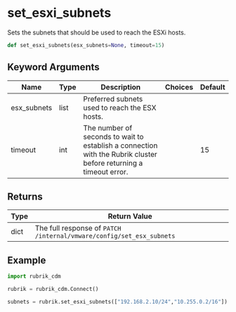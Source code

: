# set_esxi_subnets

Sets the subnets that should be used to reach the ESXi hosts.
```py
def set_esxi_subnets(esx_subnets=None, timeout=15)
```

## Keyword Arguments
| Name        | Type | Description                                                                 | Choices | Default |
|-------------|------|-----------------------------------------------------------------------------|---------|---------|
| esx_subnets | list | Preferred subnets used to reach the ESX hosts.                              |         |         |
| timeout     | int  | The number of seconds to wait to establish a connection with the Rubrik cluster before returning a timeout error.  |         |    15     |

## Returns
| Type | Return Value                                                                                  |
|------|-----------------------------------------------------------------------------------------------|
| dict | The full response of `PATCH /internal/vmware/config/set_esx_subnets`                          |
## Example
```py
import rubrik_cdm

rubrik = rubrik_cdm.Connect()

subnets = rubrik.set_esxi_subnets(["192.168.2.10/24","10.255.0.2/16"])
```
